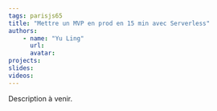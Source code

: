 ```yaml
---
tags: parisjs65
title: "Mettre un MVP en prod en 15 min avec Serverless"
authors:
    - name: "Yu Ling"
      url: 
      avatar: 
projects: 
slides: 
videos:
---
```

Description à venir.

